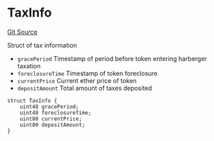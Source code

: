 # TaxInfo
[Git Source](https://github.com/fxhash/fxhash-evm-contracts/blob/437282be235abab247d75ca27e240f794022a9e1/src/lib/Structs.sol)

Struct of tax information
- `gracePeriod` Timestamp of period before token entering harberger taxation
- `foreclosureTime` Timestamp of token foreclosure
- `currentPrice` Current ether price of token
- `depositAmount` Total amount of taxes deposited


```solidity
struct TaxInfo {
    uint48 gracePeriod;
    uint48 foreclosureTime;
    uint80 currentPrice;
    uint80 depositAmount;
}
```

